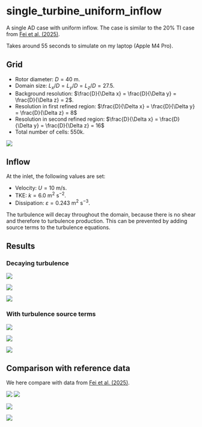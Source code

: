 # single_turbine_uniform_inflow

A single AD case with uniform inflow. The case is similar to the 20\% TI case from [Fei et al. (2025)](https://iopscience.iop.org/article/10.1088/1742-6596/3016/1/012033).

Takes around 55 seconds to simulate on my laptop (Apple M4 Pro). 

## Grid

- Rotor diameter: $D = 40$ m.
- Domain size: $L_x/D = L_y/D = L_z/D = 27.5$.
- Background resolution: $\frac{D}{\Delta x} = \frac{D}{\Delta y} = \frac{D}{\Delta z} = 2$.
- Resolution in first refined region: $\frac{D}{\Delta x} = \frac{D}{\Delta y} = \frac{D}{\Delta z} = 8$
- Resolution in second refined region: $\frac{D}{\Delta x} = \frac{D}{\Delta y} = \frac{D}{\Delta z} = 16$
- Total number of cells: 550k.

![](grid.png)



## Inflow

At the inlet, the following values are set:

- Velocity: $U = 10$ m/s.
- TKE: $k = 6.0~\textrm{m}^2~\textrm{s}^{-2}$.
- Dissipation: $\varepsilon = 0.243~\textrm{m}^2~\textrm{s}^{-3}$.

The turbulence will decay throughout the domain, because there is no shear and therefore to turbulence production. This can be prevented by adding source terms to the turbulence equations.

## Results

### Decaying turbulence
![](U_contour_decay.png)

![](TKE_contour_decay.png)

![](TI_contour_decay.png)

### With turbulence source terms

![](U_contour_nondecay.png)

![](TKE_contour_nondecay.png)

![](TI_contour_nondecay.png)

## Comparison with reference data

We here compare with data from [Fei et al. (2025)](https://iopscience.iop.org/article/10.1088/1742-6596/3016/1/012033).

![](centerline_U.png)
![](spanwise10D_U.png)

![](centerline_TKE.png)

![](centerline_nut.png)



